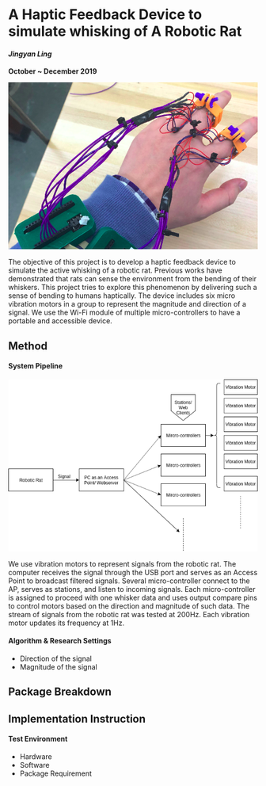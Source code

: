 # A Haptic Feedback Device to simulate whisking of A Robotic Rat

#### _Jingyan Ling_
**October ~ December 2019**



<img src="media/final.png" width="850">

The objective of this project is to develop a haptic feedback device to simulate the active whisking of a robotic rat. Previous works have demonstrated that rats can sense the environment from the bending of their whiskers. This project tries to explore this phenomenon by delivering such a sense of bending to humans haptically. The device includes six micro vibration motors in a group to represent the magnitude and direction of a signal. We use the Wi-Fi module of multiple micro-controllers to have a portable and accessible device.

## Method

#### System Pipeline

<img src="media/pipeline.png" width="850">

We use vibration motors to represent signals from the robotic rat. The computer receives the signal through the USB port and serves as an Access Point to broadcast filtered signals. Several micro-controller connect to the AP, serves as stations, and listen to incoming signals. Each micro-controller is assigned to proceed with one whisker data and uses output compare pins to control motors based on the direction and magnitude of such data. The stream of signals from the robotic rat was tested at 200Hz. Each vibration motor updates its frequency at 1Hz.

#### Algorithm & Research Settings

- Direction of the signal
- Magnitude of the signal

## Package Breakdown

## Implementation Instruction

#### Test Environment

- Hardware
- Software
- Package Requirement




